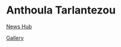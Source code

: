 <h1>Anthoula Tarlantezou</h1>

<p><a href="https://ant07hj.github.io/Online_News_Article_Assignment/Main_Page.html" target="_blank">News Hub</a></p>

<p><a href="https://ant07hj.github.io/Large_Cats_Gallery/Large_Cats_Gallery.html" target="_blank">Gallery</a></p>
